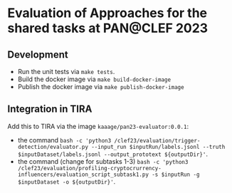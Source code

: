 # Evaluation of Approaches for the shared tasks at PAN@CLEF 2023

## Development

- Run the unit tests via `make tests`.
- Build the docker image via `make build-docker-image`
- Publish the docker image via `make publish-docker-image`

## Integration in TIRA

Add this to TIRA via the image `kaaage/pan23-evaluator:0.0.1`:
- the command `bash -c 'python3 /clef23/evaluation/trigger-detection/evaluator.py --input_run $inputRun/labels.jsonl --truth $inputDataset/labels.jsonl --output_prototext ${outputDir}'`.
- the command (change for subtasks 1-3) `bash -c 'python3 /clef23/evaluation/profiling-cryptocrurrency-influencers/evaluation_script_subtask1.py -s $inputRun -g $inputDataset -o ${outputDir}'`.
